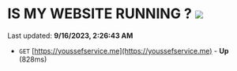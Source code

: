 # IS MY WEBSITE RUNNING ? [![](https://img.shields.io/static/v1?label=Sponsor&message=%E2%9D%A4&logo=GitHub&color=%23fe8e86)](https://github.com/sponsors/<username>)

Last updated: **9/16/2023, 2:26:43 AM**

- `GET` [https://youssefservice.me](https://youssefservice.me) - **Up** (828ms)
